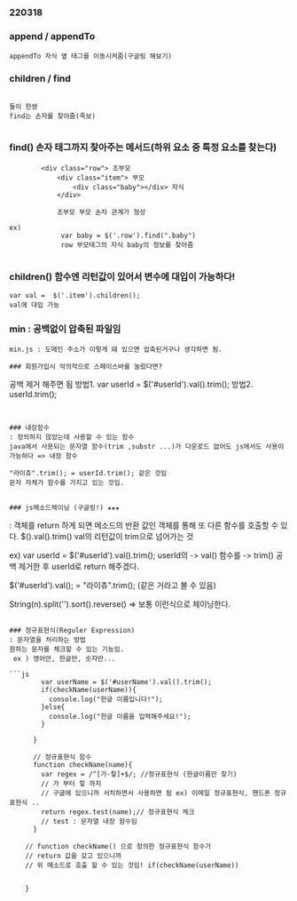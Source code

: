 ### 220318

### append / appendTo

```
appendTo 자식 옆 태그를 이동시켜줌(구글링 해보기)

```

### children / find
```

둘이 한쌍 
find는 손자를 찾아줌(족보)


```

### find() 손자 태그까지 찾아주는 메서드(하위 요소 중 특정 요소를 찾는다)
```
        <div class="row"> 조부모
            <div class="item"> 부모
                <div class="baby"></div> 자식
            </div>

            조부모 부모 손자 관계가 형성

ex) 
             var baby = $('.row').find(".baby")
             row 부모태그의 자식 baby의 정보를 찾아줌


```

### children() 함수엔 리턴값이 있어서 변수에 대입이 가능하다!
```
var val =  $('.item').children();
val에 대입 가능

```


### min : 공백없이 압축된 파일임
```
min.js : 도메인 주소가 이렇게 돼 있으면 압축된거구나 생각하면 됨.
````


```
### 회원가입시 악의적으로 스페이스바를 눌렀다면?
```
공백 제거 해주면 됨
 방법1. var userId = $('#userId').val().trim();
 방법2. userId.trim();
```


### 내장함수
: 정의하지 않았는데 사용할 수 있는 함수
java에서 사용되는 문자열 함수(trim ,substr ...)가 다운로드 없어도 js에서도 사용이 가능하다 => 내장 함수

"라이츄".trim(); = userId.trim(); 같은 것임
문자 자체가 함수를 가지고 있는 것임.


### js메소드체이닝 (구글링!) ★★★
```
: 객체를 return 하게 되면 메소드의 반환 값인 객체를 통해 또 다른 함수를 호출할 수 있다.
$().val().trim() 
val의 리턴값이 trim으로 넘어가는 것


ex)
var userId = $('#userId').val().trim();
userId의 -> val() 함수를 -> trim() 공백 제거한 후
userId로 return 해주겠다. 

$('#userId').val(); = "라이츄".trim(); (같은 거라고 볼 수 있음)

String(n).split('').sort().reverse() => 보통 이런식으로 체이닝한다.



```

### 정규표현식(Reguler Expression)
: 문자열을 처리하는 방법
원하는 문자를 체크할 수 있는 기능임.
 ex ) 영어만, 한글만, 숫자만...

```js
        var userName = $('#userName').val().trim();
        if(checkName(userName)){
          console.log("한글 이름입니다!");
        }else{
          console.log("한글 이름을 입력해주세요!");
        }

      }

      // 정규표현식 함수
      function checkName(name){
        var regex = /^[가-힣]+$/; //정규표현식 (한글이름만 찾기)
        // 가 부터 힣 까지 
        // 구글에 있으니까 서치하면서 사용하면 됨 ex) 이메일 정규표현식, 핸드폰 정규표현식 ..
        return regex.test(name);// 정규표현식 체크
        // test : 문자열 내장 함수임 
      }

    // function checkName() 으로 정의한 정규표현식 함수가 
    // return 값을 갖고 있으니까 
    // 위 메소드로 호출 할 수 있는 것임! if(checkName(userName))

        
    }

```